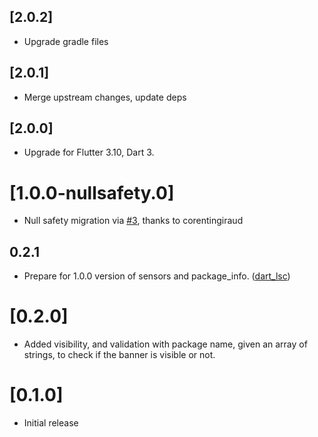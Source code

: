 ## [2.0.2]

* Upgrade gradle files

## [2.0.1]

* Merge upstream changes, update deps

## [2.0.0]

* Upgrade for Flutter 3.10, Dart 3. 

# [1.0.0-nullsafety.0]
* Null safety migration via [#3](https://github.com/Vanethos/flutter_version_banner/pull/3), thanks to corentingiraud 
## 0.2.1

* Prepare for 1.0.0 version of sensors and package_info. ([dart_lsc](http://github.com/amirh/dart_lsc))

# [0.2.0]

* Added visibility, and validation with package name, given an array of strings, to check if the banner is visible or not.

# [0.1.0]

* Initial release
